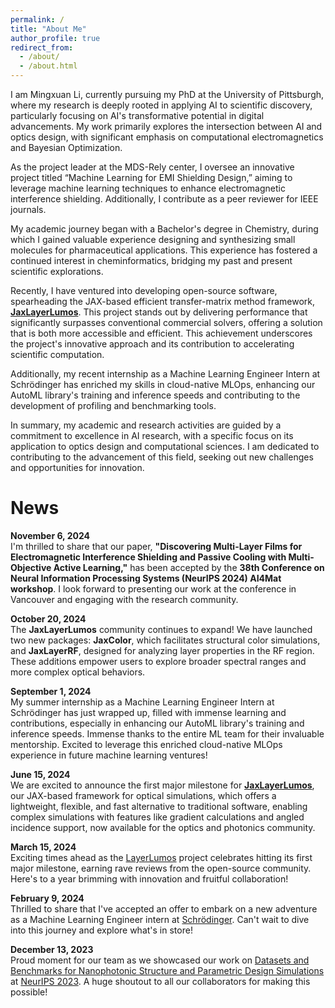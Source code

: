 ```yaml
---
permalink: /
title: "About Me"
author_profile: true
redirect_from: 
  - /about/
  - /about.html
---
```


I am Mingxuan Li, currently pursuing my PhD at the University of Pittsburgh, where my research is deeply rooted in applying AI to scientific discovery, particularly focusing on AI's transformative potential in digital advancements. My work primarily explores the intersection between AI and optics design, with significant emphasis on computational electromagnetics and Bayesian Optimization.

As the project leader at the MDS-Rely center, I oversee an innovative project titled “Machine Learning for EMI Shielding Design,” aiming to leverage machine learning techniques to enhance electromagnetic interference shielding. Additionally, I contribute as a peer reviewer for IEEE journals.

My academic journey began with a Bachelor's degree in Chemistry, during which I gained valuable experience designing and synthesizing small molecules for pharmaceutical applications. This experience has fostered a continued interest in cheminformatics, bridging my past and present scientific explorations.

Recently, I have ventured into developing open-source software, spearheading the JAX-based efficient transfer-matrix method framework, **[JaxLayerLumos](https://github.com/Mil152/JaxLayerLumos)**. This project stands out by delivering performance that significantly surpasses conventional commercial solvers, offering a solution that is both more accessible and efficient. This achievement underscores the project's innovative approach and its contribution to accelerating scientific computation.

Additionally, my recent internship as a Machine Learning Engineer Intern at Schrödinger has enriched my skills in cloud-native MLOps, enhancing our AutoML library's training and inference speeds and contributing to the development of profiling and benchmarking tools.

In summary, my academic and research activities are guided by a commitment to excellence in AI research, with a specific focus on its application to optics design and computational sciences. I am dedicated to contributing to the advancement of this field, seeking out new challenges and opportunities for innovation.

News
======
**November 6, 2024**  
I'm thrilled to share that our paper, **"Discovering Multi-Layer Films for Electromagnetic Interference Shielding and Passive Cooling with Multi-Objective Active Learning,"** has been accepted by the **38th Conference on Neural Information Processing Systems (NeurIPS 2024) AI4Mat workshop**. I look forward to presenting our work at the conference in Vancouver and engaging with the research community.

**October 20, 2024**  
The **JaxLayerLumos** community continues to expand! We have launched two new packages: **JaxColor**, which facilitates structural color simulations, and **JaxLayerRF**, designed for analyzing layer properties in the RF region. These additions empower users to explore broader spectral ranges and more complex optical behaviors.

**September 1, 2024**  
My summer internship as a Machine Learning Engineer Intern at Schrödinger has just wrapped up, filled with immense learning and contributions, especially in enhancing our AutoML library's training and inference speeds. Immense thanks to the entire ML team for their invaluable mentorship. Excited to leverage this enriched cloud-native MLOps experience in future machine learning ventures!

**June 15, 2024**  
We are excited to announce the first major milestone for **[JaxLayerLumos](https://github.com/Mil152/JaxLayerLumos)**, our JAX-based framework for optical simulations, which offers a lightweight, flexible, and fast alternative to traditional software, enabling complex simulations with features like gradient calculations and angled incidence support, now available for the optics and photonics community.

**March 15, 2024**  
Exciting times ahead as the [LayerLumos](https://github.com/Mil152/LayerLumos) project celebrates hitting its first major milestone, earning rave reviews from the open-source community. Here's to a year brimming with innovation and fruitful collaboration!

**February 9, 2024**  
Thrilled to share that I've accepted an offer to embark on a new adventure as a Machine Learning Engineer intern at [Schrödinger](https://newsite.schrodinger.com/). Can't wait to dive into this journey and explore what's in store!

**December 13, 2023**  
Proud moment for our team as we showcased our work on [Datasets and Benchmarks for Nanophotonic Structure and Parametric Design Simulations](https://proceedings.neurips.cc/paper_files/paper/2023/file/0f12c9975ff4f2e44a5a26ef01b0b249-Paper-Datasets_and_Benchmarks.pdf) at [NeurIPS 2023](https://neurips.cc/Conferences/2023). A huge shoutout to all our collaborators for making this possible!
